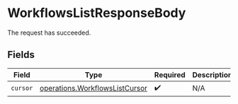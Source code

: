 # WorkflowsListResponseBody

The request has succeeded.


## Fields

| Field                                                                            | Type                                                                             | Required                                                                         | Description                                                                      |
| -------------------------------------------------------------------------------- | -------------------------------------------------------------------------------- | -------------------------------------------------------------------------------- | -------------------------------------------------------------------------------- |
| `cursor`                                                                         | [operations.WorkflowsListCursor](../../models/operations/workflowslistcursor.md) | :heavy_check_mark:                                                               | N/A                                                                              |